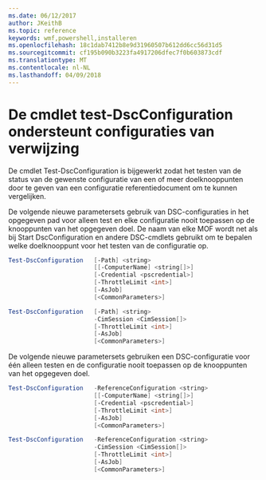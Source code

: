```yaml
---
ms.date: 06/12/2017
author: JKeithB
ms.topic: reference
keywords: wmf,powershell,installeren
ms.openlocfilehash: 18c1dab7412b8e9d31960507b612dd6cc56d31d5
ms.sourcegitcommit: cf195b090b3223fa4917206dfec7f0b603873cdf
ms.translationtype: MT
ms.contentlocale: nl-NL
ms.lasthandoff: 04/09/2018
---
```

# <a name="test-dscconfiguration-cmdlet-supports-reference-configurations"></a>De cmdlet test-DscConfiguration ondersteunt configuraties van verwijzing

De cmdlet Test-DscConfiguration is bijgewerkt zodat het testen van de status van de gewenste configuratie van een of meer doelknooppunten door te geven van een configuratie referentiedocument om te kunnen vergelijken.

De volgende nieuwe parametersets gebruik van DSC-configuraties in het opgegeven pad voor alleen test en elke configuratie nooit toepassen op de knooppunten van het opgegeven doel. De naam van elke MOF wordt net als bij Start DscConfiguration en andere DSC-cmdlets gebruikt om te bepalen welke doelknooppunt voor het testen van de configuratie op.

```powershell
Test-DscConfiguration   [-Path] <string>
                        [[-ComputerName] <string[]>]
                        [-Credential <pscredential>]
                        [-ThrottleLimit <int>]
                        [-AsJob]
                        [<CommonParameters>]

Test-DscConfiguration   [-Path] <string>
                        -CimSession <CimSession[]>
                        [-ThrottleLimit <int>]
                        [-AsJob]
                        [<CommonParameters>]
```

De volgende nieuwe parametersets gebruiken een DSC-configuratie voor één alleen testen en de configuratie nooit toepassen op de knooppunten van het opgegeven doel.

```powershell
Test-DscConfiguration   -ReferenceConfiguration <string>
                        [[-ComputerName] <string[]>]
                        [-Credential <pscredential>]
                        [-ThrottleLimit <int>]
                        [-AsJob]
                        [<CommonParameters>]

Test-DscConfiguration   -ReferenceConfiguration <string>
                        -CimSession <CimSession[]>
                        [-ThrottleLimit <int>]
                        [-AsJob]
                        [<CommonParameters>]
```